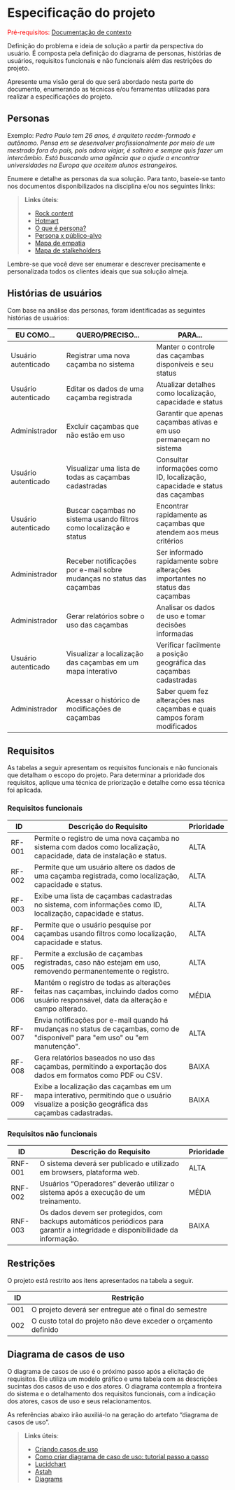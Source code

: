 # Especificação do projeto

<span style="color:red">Pré-requisitos: <a href="01-Contexto.md"> Documentação de contexto</a></span>

Definição do problema e ideia de solução a partir da perspectiva do usuário. É composta pela definição do  diagrama de personas, histórias de usuários, requisitos funcionais e não funcionais além das restrições do projeto.

Apresente uma visão geral do que será abordado nesta parte do documento, enumerando as técnicas e/ou ferramentas utilizadas para realizar a especificações do projeto.

## Personas

Exemplo: _Pedro Paulo tem 26 anos, é arquiteto recém-formado e autônomo. Pensa em se desenvolver profissionalmente por meio de um mestrado fora do país, pois adora viajar, é solteiro e sempre quis fazer um intercâmbio. Está buscando uma agência que o ajude a encontrar universidades na Europa que aceitem alunos estrangeiros._

Enumere e detalhe as personas da sua solução. Para tanto, baseie-se tanto nos documentos disponibilizados na disciplina e/ou nos seguintes links:

> **Links úteis**:
> - [Rock content](https://rockcontent.com/blog/personas/)
> - [Hotmart](https://blog.hotmart.com/pt-br/como-criar-persona-negocio/)
> - [O que é persona?](https://resultadosdigitais.com.br/blog/persona-o-que-e/)
> - [Persona x público-alvo](https://flammo.com.br/blog/persona-e-publico-alvo-qual-a-diferenca/)
> - [Mapa de empatia](https://resultadosdigitais.com.br/blog/mapa-da-empatia/)
> - [Mapa de stalkeholders](https://www.racecomunicacao.com.br/blog/como-fazer-o-mapeamento-de-stakeholders/)
>
Lembre-se que você deve ser enumerar e descrever precisamente e personalizada todos os clientes ideais que sua solução almeja.

## Histórias de usuários

Com base na análise das personas, foram identificadas as seguintes histórias de usuários:

| EU COMO...           | QUERO/PRECISO...                                           | PARA...                                                |
|----------------------|------------------------------------------------------------|--------------------------------------------------------|
| Usuário autenticado   | Registrar uma nova caçamba no sistema                      | Manter o controle das caçambas disponíveis e seu status |
| Usuário autenticado   | Editar os dados de uma caçamba registrada                  | Atualizar detalhes como localização, capacidade e status|
| Administrador         | Excluir caçambas que não estão em uso                      | Garantir que apenas caçambas ativas e em uso permaneçam no sistema |
| Usuário autenticado   | Visualizar uma lista de todas as caçambas cadastradas      | Consultar informações como ID, localização, capacidade e status das caçambas |
| Usuário autenticado   | Buscar caçambas no sistema usando filtros como localização e status | Encontrar rapidamente as caçambas que atendem aos meus critérios |
| Administrador         | Receber notificações por e-mail sobre mudanças no status das caçambas | Ser informado rapidamente sobre alterações importantes no status das caçambas |
| Administrador         | Gerar relatórios sobre o uso das caçambas                   | Analisar os dados de uso e tomar decisões informadas    |
| Usuário autenticado   | Visualizar a localização das caçambas em um mapa interativo | Verificar facilmente a posição geográfica das caçambas cadastradas |
| Administrador         | Acessar o histórico de modificações de caçambas             | Saber quem fez alterações nas caçambas e quais campos foram modificados |


## Requisitos

As tabelas a seguir apresentam os requisitos funcionais e não funcionais que detalham o escopo do projeto. Para determinar a prioridade dos requisitos, aplique uma técnica de priorização e detalhe como essa técnica foi aplicada.

### Requisitos funcionais

| ID     | Descrição do Requisito                                               | Prioridade |
|--------|---------------------------------------------------------------------|------------|
| RF-001 | Permite o registro de uma nova caçamba no sistema com dados como localização, capacidade, data de instalação e status. | ALTA       |
| RF-002 | Permite que um usuário altere os dados de uma caçamba registrada, como localização, capacidade e status. | ALTA       |
| RF-003 | Exibe uma lista de caçambas cadastradas no sistema, com informações como ID, localização, capacidade e status. | ALTA       |
| RF-004 | Permite que o usuário pesquise por caçambas usando filtros como localização, capacidade e status. | ALTA       |
| RF-005 | Permite a exclusão de caçambas registradas, caso não estejam em uso, removendo permanentemente o registro. | ALTA       |
| RF-006 | Mantém o registro de todas as alterações feitas nas caçambas, incluindo dados como usuário responsável, data da alteração e campo alterado. | MÉDIA      |
| RF-007 | Envia notificações por e-mail quando há mudanças no status de caçambas, como de "disponível" para "em uso" ou "em manutenção". | ALTA       |
| RF-008 | Gera relatórios baseados no uso das caçambas, permitindo a exportação dos dados em formatos como PDF ou CSV. | BAIXA      |
| RF-009 | Exibe a localização das caçambas em um mapa interativo, permitindo que o usuário visualize a posição geográfica das caçambas cadastradas. | BAIXA      |


### Requisitos não funcionais

| ID     | Descrição do Requisito                                               | Prioridade |
|--------|---------------------------------------------------------------------|------------|
| RNF-001 | O sistema deverá ser publicado e utilizado em browsers, plataforma web. | ALTA       |
| RNF-002 | Usuários “Operadores” deverão utilizar o sistema após a execução de um treinamento. | MÉDIA      |
| RNF-003 | Os dados devem ser protegidos, com backups automáticos periódicos para garantir a integridade e disponibilidade da informação. | BAIXA      |


## Restrições

O projeto está restrito aos itens apresentados na tabela a seguir.

|ID| Restrição                                             |
|--|-------------------------------------------------------|
|001| O projeto deverá ser entregue até o final do semestre |
|002| O custo total do projeto não deve exceder o orçamento definido       |

## Diagrama de casos de uso

O diagrama de casos de uso é o próximo passo após a elicitação de requisitos. Ele utiliza um modelo gráfico e uma tabela com as descrições sucintas dos casos de uso e dos atores. O diagrama contempla a fronteira do sistema e o detalhamento dos requisitos funcionais, com a indicação dos atores, casos de uso e seus relacionamentos.

As referências abaixo irão auxiliá-lo na geração do artefato “diagrama de casos de uso”.

> **Links úteis**:
> - [Criando casos de uso](https://www.ibm.com/docs/pt-br/engineering-lifecycle-management-suite/design-rhapsody/10.0?topic=cases-creating-use)
> - [Como criar diagrama de caso de uso: tutorial passo a passo](https://gitmind.com/pt/fazer-diagrama-de-caso-uso.html/)
> - [Lucidchart](https://www.lucidchart.com/)
> - [Astah](https://astah.net/)
> - [Diagrams](https://app.diagrams.net/)
